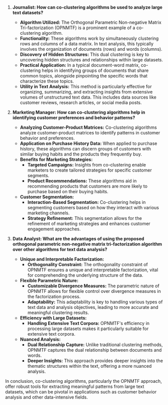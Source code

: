 1. **Journalist: How can co-clustering algorithms be used to analyze large text datasets?**
   - **Algorithm Utilized:** The Orthogonal Parametric Non-negative Matrix Tri-factorization (OPNMTF) is a prominent example of a co-clustering algorithm.
   - **Functionality:** These algorithms work by simultaneously clustering rows and columns of a data matrix. In text analysis, this typically involves the organization of documents (rows) and words (columns).
   - **Discovery of Hidden Structures:** This dual clustering is key to uncovering hidden structures and relationships within large datasets.
   - **Practical Application:** In a typical document-word matrix, co-clustering helps in identifying groups of documents that share common topics, alongside pinpointing the specific words that characterize these topics.
   - **Utility in Text Analysis:** This method is particularly effective for organizing, summarizing, and extracting insights from extensive volumes of unstructured text data. This includes data sources like customer reviews, research articles, or social media posts.

2. **Marketing Manager: How can co-clustering algorithms help in identifying customer preferences and behavior patterns?**
   - **Analyzing Customer-Product Matrices:** Co-clustering algorithms analyze customer-product matrices to identify patterns in customer behavior and preferences.
   - **Application on Purchase History Data:** When applied to purchase history, these algorithms can discern groups of customers with similar buying habits and the products they frequently buy.
   - **Benefits for Marketing Strategies:**
     - **Targeted Campaigns:** Insights from co-clustering enable marketers to create tailored strategies for specific customer segments.
     - **Product Recommendations:** These algorithms aid in recommending products that customers are more likely to purchase based on their buying habits.
   - **Customer Segmentation:**
     - **Interaction-Based Segmentation:** Co-clustering helps in segmenting customers based on how they interact with various marketing channels.
     - **Strategy Refinement:** This segmentation allows for the refinement of marketing strategies and enhances customer engagement approaches.

3. **Data Analyst: What are the advantages of using the proposed orthogonal parametric non-negative matrix tri-factorization algorithm over other algorithms for text data analysis?**
   - **Unique and Interpretable Factorization:**
     - **Orthogonality Constraint:** The orthogonality constraint of OPNMTF ensures a unique and interpretable factorization, vital for comprehending the underlying structure of the data.
   - **Flexible Parametric Nature:**
     - **Customizable Divergence Measures:** The parametric nature of OPNMTF allows for flexible control over divergence measures in the factorization process.
     - **Adaptability:** This adaptability is key to handling various types of text data and analysis objectives, leading to more accurate and meaningful clustering results.
   - **Efficiency with Large Datasets:**
     - **Handling Extensive Text Corpora:** OPNMTF's efficiency in processing large datasets makes it particularly suitable for extensive text corpora.
   - **Nuanced Analysis:**
     - **Dual Relationship Capture:** Unlike traditional clustering methods, OPNMTF captures the dual relationship between documents and words.
     - **Deeper Insights:** This approach provides deeper insights into the thematic structures within the text, offering a more nuanced analysis.

In conclusion, co-clustering algorithms, particularly the OPNMTF approach, offer robust tools for extracting meaningful patterns from large text datasets, which can be pivotal in applications such as customer behavior analysis and other data-intensive fields.

